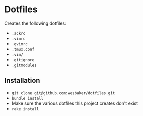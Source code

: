 # Dotfiles

Creates the following dotfiles:

- `.ackrc`
- `.vimrc`
- `.gvimrc`
- `.tmux.conf`
- `.vim/`
- `.gitignore`
- `.gitmodules`

## Installation

- `git clone git@github.com:wesbaker/dotfiles.git`
- `bundle install`
- Make sure the various dotfiles this project creates don't exist
- `rake install`
